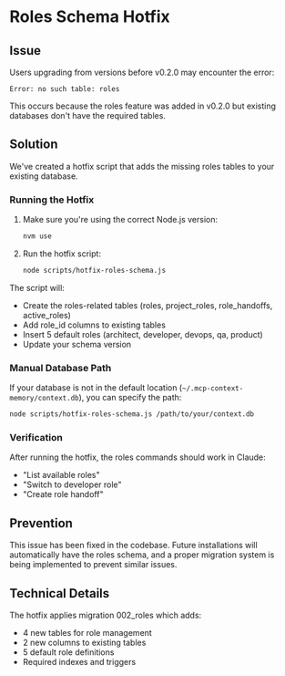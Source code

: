 # Roles Schema Hotfix

## Issue
Users upgrading from versions before v0.2.0 may encounter the error:
```
Error: no such table: roles
```

This occurs because the roles feature was added in v0.2.0 but existing databases don't have the required tables.

## Solution
We've created a hotfix script that adds the missing roles tables to your existing database.

### Running the Hotfix

1. Make sure you're using the correct Node.js version:
   ```bash
   nvm use
   ```

2. Run the hotfix script:
   ```bash
   node scripts/hotfix-roles-schema.js
   ```

The script will:
- Create the roles-related tables (roles, project_roles, role_handoffs, active_roles)
- Add role_id columns to existing tables
- Insert 5 default roles (architect, developer, devops, qa, product)
- Update your schema version

### Manual Database Path
If your database is not in the default location (`~/.mcp-context-memory/context.db`), you can specify the path:
```bash
node scripts/hotfix-roles-schema.js /path/to/your/context.db
```

### Verification
After running the hotfix, the roles commands should work in Claude:
- "List available roles"
- "Switch to developer role"
- "Create role handoff"

## Prevention
This issue has been fixed in the codebase. Future installations will automatically have the roles schema, and a proper migration system is being implemented to prevent similar issues.

## Technical Details
The hotfix applies migration 002_roles which adds:
- 4 new tables for role management
- 2 new columns to existing tables
- 5 default role definitions
- Required indexes and triggers
